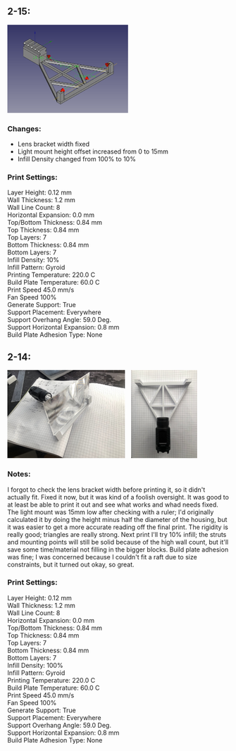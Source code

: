## 2-15:

<div style="display: inline-block;">
    <img src="images/feb15.png" alt="Image 1" style="height: 200px; margin-right: 10px;">
</div>

### Changes:
- Lens bracket width fixed
- Light mount height offset increased from 0 to 15mm
- Infill Density changed from 100% to 10%

### Print Settings:
Layer Height: 0.12 mm  
Wall Thickness: 1.2 mm  
Wall Line Count: 8  
Horizontal Expansion: 0.0 mm  
Top/Bottom Thickness: 0.84 mm  
Top Thickness: 0.84 mm  
Top Layers: 7  
Bottom Thickness: 0.84 mm  
Bottom Layers: 7  
Infill Density: 10%  
Infill Pattern: Gyroid  
Printing Temperature: 220.0 C  
Build Plate Temperature: 60.0 C  
Print Speed 45.0 mm/s  
Fan Speed 100%  
Generate Support: True  
Support Placement: Everywhere  
Support Overhang Angle: 59.0 Deg.  
Support Horizontal Expansion: 0.8 mm  
Build Plate Adhesion Type: None 

## 2-14:

<div style="display: inline-block;">
    <img src="images/feb14.jpg" alt="Image 1" style="height: 200px; margin-right: 10px;">
    <img src="images/feb14-2.jpg" alt="Image 2" style="height: 200px;">
</div>

### Notes:
I forgot to check the lens bracket width before printing it, so it didn't actually fit. Fixed it now, but it was kind of a foolish oversight. It was good to at least be able to print it out and see what works and whad needs fixed. The light mount was 15mm low after checking with a ruler; I'd originally calculated it by doing the height minus half the diameter of the housing, but it was easier to get a more accurate reading off the final print. The rigidity is really good; triangles are really strong. Next print I'll try 10% infill; the struts and mounting points will still be solid because of the high wall count, but it'll save some time/material not filling in the bigger blocks. Build plate adhesion was fine; I was concerned because I couldn't fit a raft due to size constraints, but it turned out okay, so great.

### Print Settings:
Layer Height: 0.12 mm  
Wall Thickness: 1.2 mm  
Wall Line Count: 8  
Horizontal Expansion: 0.0 mm  
Top/Bottom Thickness: 0.84 mm  
Top Thickness: 0.84 mm  
Top Layers: 7  
Bottom Thickness: 0.84 mm  
Bottom Layers: 7  
Infill Density: 100%  
Infill Pattern: Gyroid  
Printing Temperature: 220.0 C  
Build Plate Temperature: 60.0 C  
Print Speed 45.0 mm/s  
Fan Speed 100%  
Generate Support: True  
Support Placement: Everywhere  
Support Overhang Angle: 59.0 Deg.  
Support Horizontal Expansion: 0.8 mm  
Build Plate Adhesion Type: None  
